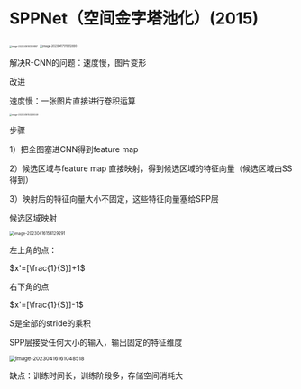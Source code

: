 # SPPNet（空间金字塔池化）(2015)

<img src="https://wth-markdown-image.oss-cn-beijing.aliyuncs.com/markdown_img/image-20230416161309897.png" alt="image-20230416161309897" style="zoom: 25%;" />

<img src="https://wth-markdown-image.oss-cn-beijing.aliyuncs.com/markdown_img/image-20230417170312890.png" alt="image-20230417170312890" style="zoom:33%;" />

解决R-CNN的问题：速度慢，图片变形

改进

速度慢：一张图片直接进行卷积运算

<img src="https://wth-markdown-image.oss-cn-beijing.aliyuncs.com/markdown_img/image-20230416153220049.png" alt="image-20230416153220049" style="zoom: 25%;" />

步骤

1）把全图塞进CNN得到feature map

2）候选区域与feature map 直接映射，得到候选区域的特征向量（候选区域由SS得到）

3）映射后的特征向量大小不固定，这些特征向量塞给SPP层





候选区域映射

<img src="C:/Users/Administrator/AppData/Roaming/Typora/typora-user-images/image-20230416154129291.png" alt="image-20230416154129291" style="zoom: 50%;" />

左上角的点：

$x'=[\frac{1}{S}]+1$

右下角的点

$x'=[\frac{1}{S}]-1$

$S$是全部的stride的乘积



SPP层接受任何大小的输入，输出固定的特征维度

<img src="https://wth-markdown-image.oss-cn-beijing.aliyuncs.com/markdown_img/image-20230416161048518.png" alt="image-20230416161048518" style="zoom: 67%;" />

缺点：训练时间长，训练阶段多，存储空间消耗大